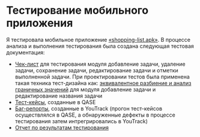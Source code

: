 # Тестирование мобильного приложения
Я тестировала мобильное приложение [«shopping-list.apk»](https://drive.google.com/file/d/1BEta0NqWVn_T54jboSk0naTaKNvVeVRf/view?usp=drive_link). В процессе анализа и выполнения тестирования была создана следующая тестовая документация:
- [Чек-лист](https://docs.google.com/spreadsheets/d/1NTm6tC82Q0pWXudD_ErM1DpvfLaPxcEPmmwHlrpM8t8/edit?usp=drive_link) для тестирования модуля добавление задачи, удаление задачи, сохранение задачи, редактирование задачи и отметки выполненной задачи. При проектировании тестов была применена такая техника тест-дизайна как: [эквивалентное разбиение и анализ граничных значений](https://docs.google.com/spreadsheets/d/1NTm6tC82Q0pWXudD_ErM1DpvfLaPxcEPmmwHlrpM8t8/edit?gid=1175754329#gid=1175754329) для модуля добавление задачи и редактирование названия задачи
- [Тест-кейсы](https://drive.google.com/file/d/1KA6z3Ojrrb1O2O3f3Sx9Gc0b35DESr2T/view?usp=drive_link), созданные в QASE
- [Баг-репорты](https://docs.google.com/spreadsheets/d/1mBrUdD-3LXLAwmOlvLM1Rmc0lYRzlvzb/edit?usp=drive_link&ouid=115232927574548240006&rtpof=true&sd=true), созданные в YouTrack (прогон тест-кейсов осуществлялся в QASE, а обнаруженные дефекты в процессе тестирования затем интрегрировались в YouTrack)
- [Отчет по результатам тестирования](https://docs.google.com/document/d/1GjKqluUofwYJDov9CDM4o0BPTsKxE0ks/edit?usp=sharing&ouid=115232927574548240006&rtpof=true&sd=true)
